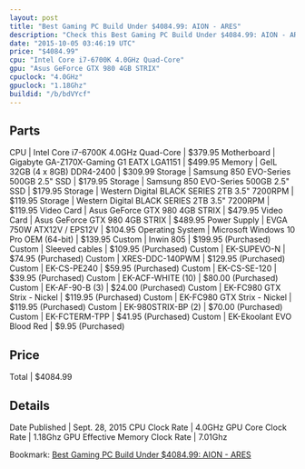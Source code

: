 ```yaml
---
layout: post
title: "Best Gaming PC Build Under $4084.99: AION - ARES"
description: "Check this Best Gaming PC Build Under $4084.99: AION - ARES. CPU: Intel Core i7-6700K 4.0GHz Quad-Core, Motherboard: Gigabyte GA-Z170X-Gaming G1 EATX LGA1151, Memory: GeIL"
date: "2015-10-05 03:46:19 UTC"
price: "$4084.99"
cpu: "Intel Core i7-6700K 4.0GHz Quad-Core"
gpu: "Asus GeForce GTX 980 4GB STRIX"
cpuclock: "4.0GHz"
gpuclock: "1.18Ghz"
buildid: "/b/bdVYcf"
---
```


## Parts

CPU | Intel Core i7-6700K 4.0GHz Quad-Core | $379.95
Motherboard | Gigabyte GA-Z170X-Gaming G1 EATX LGA1151 | $499.95
Memory | GeIL 32GB (4 x 8GB) DDR4-2400 | $309.99
Storage | Samsung 850 EVO-Series 500GB 2.5" SSD | $179.95
Storage | Samsung 850 EVO-Series 500GB 2.5" SSD | $179.95
Storage | Western Digital BLACK SERIES 2TB 3.5" 7200RPM | $119.95
Storage | Western Digital BLACK SERIES 2TB 3.5" 7200RPM | $119.95
Video Card | Asus GeForce GTX 980 4GB STRIX | $479.95
Video Card | Asus GeForce GTX 980 4GB STRIX | $489.95
Power Supply | EVGA 750W ATX12V / EPS12V | $104.95
Operating System | Microsoft Windows 10 Pro OEM (64-bit) | $139.95
Custom | Inwin 805 | $199.95 (Purchased)
Custom | Sleeved cables | $109.95 (Purchased)
Custom | EK-SUPEVO-​N | $74.95 (Purchased)
Custom | XRES-DDC-140PWM | $129.95 (Purchased)
Custom | EK-CS-PE240 | $59.95 (Purchased)
Custom | EK-CS-SE-120 | $39.95 (Purchased)
Custom | EK-ACF-WHITE (10) | $80.00 (Purchased)
Custom | EK-AF-90-B  (3) | $24.00 (Purchased)
Custom | EK-FC980 ​GTX Strix ​- Nickel | $119.95 (Purchased)
Custom | EK-FC980 ​GTX Strix ​- Nickel | $119.95 (Purchased)
Custom | EK-980STRIX-BP (2) | $70.00 (Purchased)
Custom | EK-FCTERM-TPP | $41.95 (Purchased)
Custom | EK-Ekoolant EVO Blood Red | $9.95 (Purchased)

## Price

Total | $4084.99

## Details

Date Published | Sept. 28, 2015
CPU Clock Rate | 4.0GHz
GPU Core Clock Rate | 1.18Ghz
GPU Effective Memory Clock Rate | 7.01Ghz

Bookmark: [Best Gaming PC Build Under $4084.99: AION - ARES](http://pcbuilders.github.io/2015/10/05/best-gaming-pc-build-under-4084-dollars-dot-99-aion-ares/)
